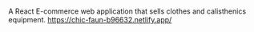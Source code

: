 # 
A React E-commerce web application that sells clothes and calisthenics equipment.
https://chic-faun-b96632.netlify.app/
